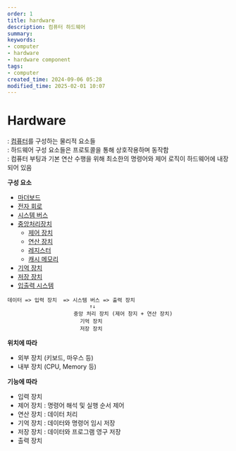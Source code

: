 ```yaml
---
order: 1
title: hardware
description: 컴퓨터 하드웨어
summary:
keywords:
- computer
- hardware
- hardware component
tags:
- computer
created_time: 2024-09-06 05:28
modified_time: 2025-02-01 10:07
---
```


# Hardware
: [컴퓨터](../computer.md)를 구성하는 물리적 요소들  
: 하드웨어 구성 요소들은 프로토콜을 통해 상호작용하며 동작함  
: 컴퓨터 부팅과 기본 연산 수행을 위해 최소한의 명령어와 제어 로직이 하드웨어에 내장되어 있음  

**구성 요소**
- [마더보드](./motherboard.md)
- [전자 회로](./electronic-circuits.md)
- [시스템 버스](./system-bus.md)
- [중앙처리장치](./cpu.md)
  - [제어 장치](./control-unit.md)
  - [연산 장치](./arithmetic-logic-unit.md)
  - [레지스터](./register.md)
  - [캐시 메모리](./cache-memory.md)
- [기억 장치](./memory.md)
- [저장 장치](./storage.md)
- [입출력 시스템](./io-system.md)


```
데이터 => 입력 장치  => 시스템 버스 => 출력 장치
                          ↑↓
                     중앙 처리 장치 (제어 창지 + 연산 장치)
                       기억 장치
                       저장 장치
```


**위치에 따라**
- 외부 장치 (키보드, 마우스 등)
- 내부 장치 (CPU, Memory 등)

**기능에 따라**
- 입력 장치 
- 제어 장치 : 명령어 해석 및 실행 순서 제어
- 연산 장치 : 데이터 처리 
- 기억 장치 : 데이터와 명령어 임시 저장
- 저장 장치 : 데이터와 프로그램 영구 저장
- 출력 장치 